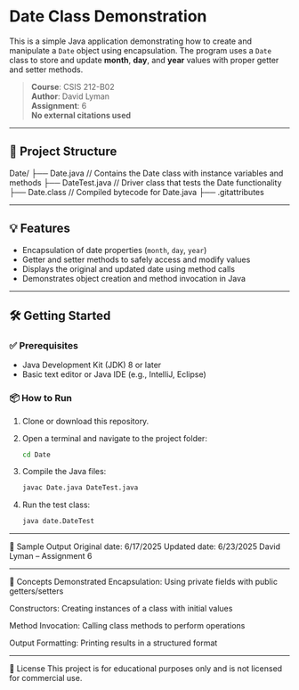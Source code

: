 # Date Class Demonstration

This is a simple Java application demonstrating how to create and manipulate a `Date` object using encapsulation. The program uses a `Date` class to store and update **month**, **day**, and **year** values with proper getter and setter methods.

> **Course**: CSIS 212-B02  
> **Author**: David Lyman  
> **Assignment**: 6  
> **No external citations used**

---

## 📁 Project Structure

Date/
├── Date.java // Contains the Date class with instance variables and methods
├── DateTest.java // Driver class that tests the Date functionality
├── Date.class // Compiled bytecode for Date.java
├── .gitattributes

---

## 💡 Features

- Encapsulation of date properties (`month`, `day`, `year`)
- Getter and setter methods to safely access and modify values
- Displays the original and updated date using method calls
- Demonstrates object creation and method invocation in Java

---

## 🛠️ Getting Started

### ✅ Prerequisites

- Java Development Kit (JDK) 8 or later
- Basic text editor or Java IDE (e.g., IntelliJ, Eclipse)

### 📦 How to Run

1. Clone or download this repository.
2. Open a terminal and navigate to the project folder:

   ```bash
   cd Date
3. Compile the Java files:

   ```bash
   javac Date.java DateTest.java
4. Run the test class:

   ```bash
   java date.DateTest

---

📄 Sample Output
Original date: 6/17/2025
Updated date: 6/23/2025
David Lyman – Assignment 6

--- 

🧠 Concepts Demonstrated
Encapsulation: Using private fields with public getters/setters

Constructors: Creating instances of a class with initial values

Method Invocation: Calling class methods to perform operations

Output Formatting: Printing results in a structured format

---

📜 License
This project is for educational purposes only and is not licensed for commercial use.
